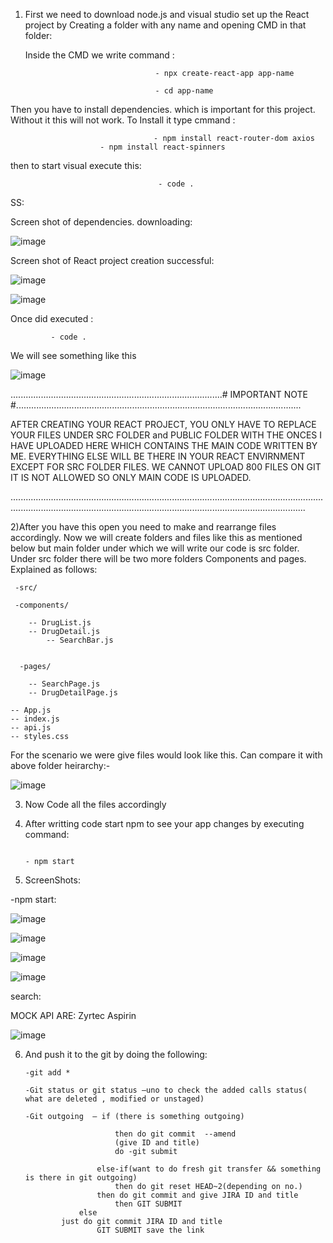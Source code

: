 
1) First we need to download node.js and visual studio set up the React project by Creating a folder with any name and opening CMD in that folder:


   Inside the CMD we write command :
   
                                    - npx create-react-app app-name
   
                                    - cd app-name

Then you have to install dependencies. which is important for this project. Without it this will not work. To Install it type cmmand :

                                    - npm install react-router-dom axios
				        - npm install react-spinners


	 
then to start visual execute this:       

                                     - code . 
   
   SS:
   
   Screen shot of dependencies. downloading:
   
   ![image](https://github.com/Sj-02-8/Sudhanshu-Jain----Xogene-React-Assessment/assets/125282717/c6abb9b6-aa18-49c0-83d9-ccc481ac5d55)


   Screen shot of React project creation successful:
   
![image](https://github.com/Sj-02-8/Sudhanshu-Jain----Xogene-React-Assessment/assets/125282717/17932c96-1729-403e-860a-a0019ef34e2c)

![image](https://github.com/Sj-02-8/Sudhanshu-Jain----Xogene-React-Assessment/assets/125282717/fe624c13-ea06-40be-b277-71e03531f9af)


Once did executed :  
                    
		     - code .  

We will see something like this

![image](https://github.com/Sj-02-8/Sudhanshu-Jain----Xogene-React-Assessment/assets/125282717/9f791753-45cf-44f1-9d63-136664aadc26)





....................................................................................# IMPORTANT NOTE #................................................................................................................. 

AFTER CREATING YOUR REACT PROJECT, YOU ONLY HAVE TO REPLACE YOUR FILES UNDER SRC FOLDER and PUBLIC FOLDER WITH THE ONCES I HAVE UPLOADED HERE WHICH CONTAINS THE MAIN CODE WRITTEN BY ME. EVERYTHING ELSE WILL BE THERE IN YOUR REACT ENVIRNMENT EXCEPT FOR SRC FOLDER FILES. WE CANNOT UPLOAD 800 FILES ON GIT IT IS NOT ALLOWED SO ONLY MAIN CODE IS UPLOADED.

.................................................................................................................................................................................................................................................


2)After you have this open you need to make and rearrange files accordingly. Now we will create folders and files like this as mentioned below but main folder under which we will write our code is src folder. Under src folder there will be two more folders Components and pages. Explained as follows:


     -src/
 
     -components/
     		
   		-- DrugList.js
   	 	-- DrugDetail.js
            -- SearchBar.js
     
    
      -pages/
      
   	 	-- SearchPage.js
   	 	-- DrugDetailPage.js
   
    -- App.js
    -- index.js
    -- api.js
    -- styles.css

For the scenario we were give files would look like this. Can compare it with above folder heirarchy:-

![image](https://github.com/Sj-02-8/Sudhanshu-Jain----Xogene-React-Assessment/assets/125282717/359d9ec6-c554-4d22-bf3d-760d03530ca7)



3) Now Code all the files accordingly
4) After writting code start npm to see your app changes by executing command:
 
                                                                           - npm start


7) ScreenShots:
   
-npm start:

![image](https://github.com/Sj-02-8/Sudhanshu-Jain----Xogene-React-Assessment/assets/125282717/69ffdddf-398e-4236-869d-2edd808f756e)

![image](https://github.com/Sj-02-8/Sudhanshu-Jain----Xogene-React-Assessment/assets/125282717/1001d265-1cb3-4a5b-9fd6-5829e6ec74ff)

![image](https://github.com/Sj-02-8/Sudhanshu-Jain----Xogene-React-Assessment/assets/125282717/4e7aeebc-4934-420a-ae3e-4181dee0178d)




![image](https://github.com/Sj-02-8/Sudhanshu-Jain----Xogene-React-Assessment/assets/125282717/991b3d21-2e28-4992-9af4-28ee254dee70)



search:

MOCK API ARE: 
Zyrtec
Aspirin

![image](https://github.com/Sj-02-8/Sudhanshu-Jain----Xogene-React-Assessment/assets/125282717/14e4c044-9a59-4d53-9e2e-7c9ef6a90ed5)


6)  And push it to the git by doing the following:

        -git add *
     
        -Git status or git status –uno to check the added calls status( what are deleted , modified or unstaged)
   
        -Git outgoing  – if (there is something outgoing)
    
                     		then do git commit  --amend
                     		(give ID and title)
                     		do -git submit
    
                        else-if(want to do fresh git transfer && something is there in git outgoing)
                        	then do git reset HEAD~2(depending on no.)
	                   	then do git commit and give JIRA ID and title
                     		then GIT SUBMIT  
               		else
	  			just do git commit JIRA ID and title
	                  	GIT SUBMIT save the link      





